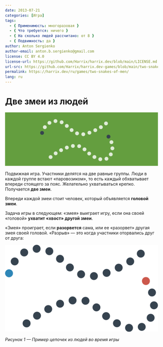 ```yaml
---
date: 2013-07-21
categories: [Игра]
tags:
  - { Применимость: многоразовая }
  - { Что требуется: ничего }
  - { На сколько людей рассчитано: от 8 }
  - { Подвижность: да }
author: Anton Sergienko
author-email: anton.b.sergienko@gmail.com
license: CC BY 4.0
license-url: https://github.com/Harrix/harrix.dev/blob/main/LICENSE.md
url-src: https://github.com/Harrix/harrix.dev-games/blob/main/two-snakes-of-men/two-snakes-of-men.md
permalink: https://harrix.dev/ru/games/two-snakes-of-men/
lang: ru
---
```


# Две змеи из людей

![Featured image](featured-image.svg)

Подвижная игра. Участники делятся на две равные группы. Люди в каждой группе встают «паровозиком», то есть каждый обхватывает впереди стоящего за пояс. Желательно ухватываться крепко. Получается **две змеи**.

Впереди каждой змеи стоит человек, который объявляется **головой змеи**.

Задача игры в следующем: «змея» выиграет игру, если она своей «головой» **ухватит «хвост» другой змеи**.

«Змея» проиграет, если **разорвется** сама, или ее «разорвет» другая змея своей головой. «Разрыв» — это когда участники оторвались друг от друга:

![Пример цепочек из людей во время игры](img/game.svg)

_Рисунок 1 — Пример цепочек из людей во время игры_
